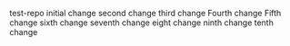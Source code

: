 test-repo
initial change
second change
third change
Fourth change
Fifth change
sixth change
seventh change
eight change
ninth change
tenth change